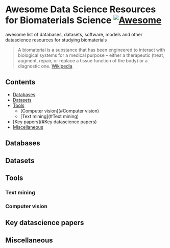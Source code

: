 # Awesome Data Science Resources for Biomaterials Science [![Awesome](https://awesome.re/badge.svg)](https://awesome.re)
awesome list of databases, datasets, software, models and other datascience resources for studying biomaterials

>A biomaterial is a substance that has been engineered to interact with biological systems for a medical purpose – 
>either a therapeutic (treat, augment, repair, or replace a tissue function of the body) or a diagnostic one.
>[Wikipedia](https://en.wikipedia.org/wiki/Biomaterial)

## Contents
- [Databases](#Databases)
- [Datasets](#Datasets)
- [Tools](#Tools)
  - [Computer vision](#Computer vision)
  - [Text mining](#Text mining)
- [Key papers](#Key datascience papers)
- [Miscellaneous](#Misscellaneous)

## Databases
## Datasets
## Tools
### Text mining
### Computer vision
## Key datascience papers
## Miscellaneous
